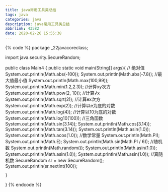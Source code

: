 ```yaml
---
title: java常用工具类总结
tags: java
categories: java
description: java常用工具类总结
abbrlink: 43582
date: 2020-02-26 15:55:38
---
```


<!--more-->

{% code %}
package _22javacoreclass;

import java.security.SecureRandom;

public class Main4 {
    public static void main(String[] args){
        // 绝对值
        System.out.println(Math.abs(-100));
        System.out.println(Math.abs(-7.8));
        //最大值最小值
        System.out.println(Math.max(100,99));
        System.out.println(Math.min(1.2,2.3));
        //计算xy次方
        System.out.println(Math.pow(2, 10));
        //计算√x
        System.out.println(Math.sqrt(2));
        //计算ex次方
        System.out.println(Math.exp(2));
        //计算以e为底的对数
        System.out.println(Math.log(4));
        //计算以10为底的对数
        System.out.println(Math.log10(100));
        //三角函数
        System.out.println(Math.sin(3.14));
        System.out.println(Math.cos(3.14));
        System.out.println(Math.tan(3.14));
        System.out.println(Math.asin(1.0));
        System.out.println(Math.acos(1.0));
        //数学常量
        System.out.println(Math.PI);
        System.out.println(Math.E);
        System.out.println(Math.sin(Math.PI / 6));
        //随机数
        System.out.println(Math.random());
        System.out.println(Math.asin(1.0));
        System.out.println(Math.asin(1.0));
        System.out.println(Math.asin(1.0));
        //真随机数
        SecureRandom sr = new SecureRandom();
        System.out.println(sr.nextInt(100));

    }
}
{% endcode %}